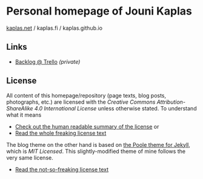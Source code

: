 # Personal homepage of Jouni Kaplas

[kaplas.net](http://kaplas.net/) / kaplas.fi / kaplas.github.io


## Links

* [Backlog @ Trello](https://trello.com/b/WrehV4vP/kotisivu-blogi) _(private)_


## License

All content of this homepage/repository (page texts, blog posts, photographs, etc.) are licensed with the _Creative Commons Attribution-ShareAlike 4.0 International License_ unless otherwise stated. To understand what it means

* [Check out the human readable summary of the license](http://creativecommons.org/licenses/by-sa/4.0/) or
* [Read the whole freaking license text](/LICENSE-CC-BY-SA-4)

The blog theme on the other hand is based on [the Poole theme for Jekyll](https://github.com/poole/poole), which is _MIT Licensed_. This slightly-modified theme of mine follows the very same license.

* [Read the not-so-freaking license text](/LICENSE-MIT)
